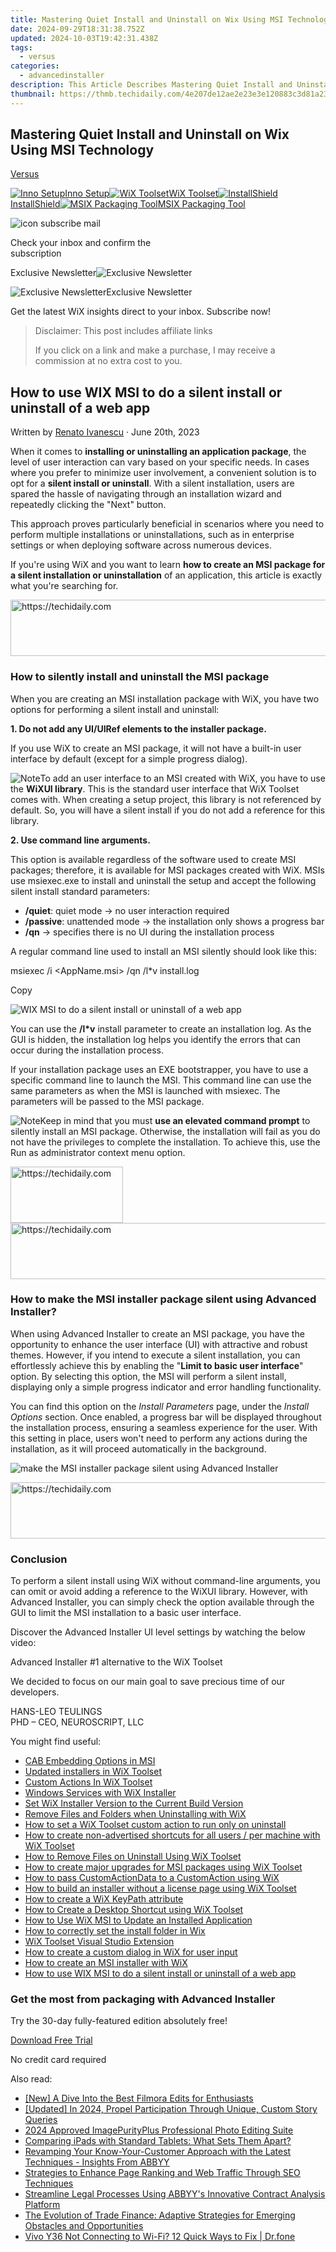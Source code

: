 ```yaml
---
title: Mastering Quiet Install and Uninstall on Wix Using MSI Technology
date: 2024-09-29T18:31:38.752Z
updated: 2024-10-03T19:42:31.438Z
tags:
  - versus
categories:
  - advancedinstaller
description: This Article Describes Mastering Quiet Install and Uninstall on Wix Using MSI Technology
thumbnail: https://thmb.techidaily.com/4e207de12ae2e23e3e120883c3d81a23ae2c9e5768e29dea060181f5e75a70e5.jpg
---
```


## Mastering Quiet Install and Uninstall on Wix Using MSI Technology

[Versus](https://tools.techidaily.com/advancedinstaller/products/)

[![Inno Setup](https://cdn.advancedinstaller.com/svg/versus/iconInnoSetup.svg "Inno Setup")Inno Setup](https://www.advancedinstaller.com/versus/wix-toolset/../inno-setup.html)[![WiX Toolset](https://cdn.advancedinstaller.com/svg/versus/iconWiXToolset.svg "WiX Toolset")WiX Toolset](https://tools.techidaily.com/advancedinstaller/products/)[![InstallShield](https://cdn.advancedinstaller.com/svg/versus/iconInstallShield.svg "InstallShield")InstallShield](https://www.advancedinstaller.com/versus/wix-toolset/../installshield/adminstudio.html)[![MSIX Packaging Tool](https://cdn.advancedinstaller.com/svg/versus/iconMSIXPackagingTool.svg "MSIX Packaging Tool")MSIX Packaging Tool](https://www.advancedinstaller.com/versus/wix-toolset/../msix-packaging-tool-vs-advanced-installer.html)

![icon subscribe mail](https://www.advancedinstaller.com/svg/blog/spotSubscribeSidebar.svg "icon subscribe mail")

Check your inbox and confirm the  
 subscription

Exclusive Newsletter![Exclusive Newsletter](https://www.advancedinstaller.com/svg/versus/iconDemo.svg)

![Exclusive Newsletter](https://www.advancedinstaller.com/svg/versus/iconDemo.svg)Exclusive Newsletter

Get the latest WiX insights direct to your inbox. Subscribe now!

>  Disclaimer: This post includes affiliate links
>
>  If you click on a link and make a purchase, I may receive a commission at no extra cost to you.
>

## How to use WIX MSI to do a silent install or uninstall of a web app

Written by [Renato Ivanescu](https://tools.techidaily.com/advancedinstaller/products/) · June 20th, 2023

When it comes to **installing or uninstalling an application package**, the level of user interaction can vary based on your specific needs. In cases where you prefer to minimize user involvement, a convenient solution is to opt for a **silent install or uninstall**. With a silent installation, users are spared the hassle of navigating through an installation wizard and repeatedly clicking the "Next" button.

This approach proves particularly beneficial in scenarios where you need to perform multiple installations or uninstallations, such as in enterprise settings or when deploying software across numerous devices.

If you're using WiX and you want to learn **how to create an MSI package for a silent installation or uninstallation** of an application, this article is exactly what you're searching for.

<!-- affiliate ads begin -->
<a href="https://appsumo.8odi.net/c/5597632/2049388/7443" target="_top" id="2049388">
  <img src="//a.impactradius-go.com/display-ad/7443-2049388" border="0" alt="https://techidaily.com" width="728" height="90"/>
</a>
<img height="0" width="0" src="https://appsumo.8odi.net/i/5597632/2049388/7443" style="position:absolute;visibility:hidden;" border="0" />
<!-- affiliate ads end -->

### How to silently install and uninstall the MSI package

When you are creating an MSI installation package with WiX, you have two options for performing a silent install and uninstall:

**1\. Do not add any UI/UIRef elements to the installer package.** 

If you use WiX to create an MSI package, it will not have a built-in user interface by default (except for a simple progress dialog). 

![Note](https://cdn.advancedinstaller.com/svg/common/IconMessageNote.svg)To add an user interface to an MSI created with WiX, you have to use the **WiXUI library**. This is the standard user interface that WiX Toolset comes with. When creating a setup project, this library is not referenced by default. So, you will have a silent install if you do not add a reference for this library.  

**2\. Use command line arguments.** 

This option is available regardless of the software used to create MSI packages; therefore, it is available for MSI packages created with WiX. MSIs use msiexec.exe to install and uninstall the setup and accept the following silent install standard parameters: 

* **/quiet**: quiet mode → no user interaction required
* **/passive**: unattended mode → the installation only shows a progress bar
* **/qn** → specifies there is no UI during the installation process

A regular command line used to install an MSI silently should look like this:

msiexec /i <AppName.msi> /qn /l*v install.log

Copy

![WIX MSI to do a silent install or uninstall of a web app](https://cdn.advancedinstaller.com/img/msi-package-silent-install-uninstall-wix/wix-msi-to-do-a-silent-install-or-uninstall-of-a-web-app.png "WIX MSI to do a silent install or uninstall of a web app")  

You can use the **/l\*v** install parameter to create an installation log. As the GUI is hidden, the installation log helps you identify the errors that can occur during the installation process.

If your installation package uses an EXE bootstrapper, you have to use a specific command line to launch the MSI. This command line can use the same parameters as when the MSI is launched with msiexec. The parameters will be passed to the MSI package.

![Note](https://cdn.advancedinstaller.com/svg/common/IconMessageNote.svg)Keep in mind that you must **use an elevated command prompt** to silently install an MSI package. Otherwise, the installation will fail as you do not have the privileges to complete the installation. To achieve this, use the Run as administrator context menu option.

<!-- affiliate ads begin -->
<a href="https://aligracehair.sjv.io/c/5597632/2135397/19272" target="_top" id="2135397">
  <img src="//a.impactradius-go.com/display-ad/19272-2135397" border="0" alt="https://techidaily.com" width="180" height="90"/>
</a>
<img height="0" width="0" src="https://aligracehair.sjv.io/i/5597632/2135397/19272" style="position:absolute;visibility:hidden;" border="0" />
<!-- affiliate ads end -->

<!-- affiliate ads begin -->
<a href="https://ephamedtechinc.pxf.io/c/5597632/2137220/26400" target="_top" id="2137220">
  <img src="//a.impactradius-go.com/display-ad/26400-2137220" border="0" alt="https://techidaily.com" width="728" height="90"/>
</a>
<img height="0" width="0" src="https://ephamedtechinc.pxf.io/i/5597632/2137220/26400" style="position:absolute;visibility:hidden;" border="0" />
<!-- affiliate ads end -->

### How to make the MSI installer package silent using Advanced Installer?

When using Advanced Installer to create an MSI package, you have the opportunity to enhance the user interface (UI) with attractive and robust themes. However, if you intend to execute a silent installation, you can effortlessly achieve this by enabling the "**Limit to basic user interface**" option. By selecting this option, the MSI will perform a silent install, displaying only a simple progress indicator and error handling functionality.

You can find this option on the _Install Parameters_ page, under the _Install Options_ section. Once enabled, a progress bar will be displayed throughout the installation process, ensuring a seamless experience for the user. With this setting in place, users won't need to perform any actions during the installation, as it will proceed automatically in the background.

![make the MSI installer package silent using Advanced Installer](https://cdn.advancedinstaller.com/img/msi-package-silent-install-uninstall-wix/make-the-msi-installer-package-silent-using-advanced-installer.png "make the MSI installer package silent using Advanced Installer")  

<!-- affiliate ads begin -->
<a href="https://unicoeye.pxf.io/c/5597632/2134244/18498" target="_top" id="2134244">
  <img src="//a.impactradius-go.com/display-ad/18498-2134244" border="0" alt="https://techidaily.com" width="728" height="90"/>
</a>
<img height="0" width="0" src="https://unicoeye.pxf.io/i/5597632/2134244/18498" style="position:absolute;visibility:hidden;" border="0" />
<!-- affiliate ads end -->

### Conclusion

To perform a silent install using WiX without command-line arguments, you can omit or avoid adding a reference to the WiXUI library. However, with Advanced Installer, you can simply check the option available through the GUI to limit the MSI installation to a basic user interface. 

Discover the Advanced Installer UI level settings by watching the below video:

Advanced Installer #1 alternative to the WiX Toolset

We decided to focus on our main goal to save precious time of our developers.

HANS-LEO TEULINGS   
 PHD – CEO, NEUROSCRIPT, LLC

You might find useful:

* [CAB Embedding Options in MSI](https://tools.techidaily.com/advancedinstaller/products/)
* [Updated installers in WiX Toolset](https://tools.techidaily.com/advancedinstaller/products/)
* [Custom Actions In WiX Toolset](https://tools.techidaily.com/advancedinstaller/products/)
* [Windows Services with WiX Installer](https://tools.techidaily.com/advancedinstaller/products/)
* [Set WiX Installer Version to the Current Build Version](https://tools.techidaily.com/advancedinstaller/products/)
* [Remove Files and Folders when Uninstalling with WiX](https://tools.techidaily.com/advancedinstaller/products/)
* [How to set a WiX Toolset custom action to run only on uninstall](https://tools.techidaily.com/advancedinstaller/products/)
* [How to create non-advertised shortcuts for all users / per machine with WiX Toolset](https://tools.techidaily.com/advancedinstaller/products/)
* [How to Remove Files on Uninstall Using WiX Toolset](https://tools.techidaily.com/advancedinstaller/products/)
* [How to create major upgrades for MSI packages using WiX Toolset](https://tools.techidaily.com/advancedinstaller/products/)
* [How to pass CustomActionData to a CustomAction using WiX](https://tools.techidaily.com/advancedinstaller/products/)
* [How to build an installer without a license page using WiX Toolset](https://tools.techidaily.com/advancedinstaller/products/)
* [How to create a WiX KeyPath attribute](https://tools.techidaily.com/advancedinstaller/products/)
* [How to Create a Desktop Shortcut using WiX Toolset](https://tools.techidaily.com/advancedinstaller/products/)
* [How to Use WiX MSI to Update an Installed Application](https://tools.techidaily.com/advancedinstaller/products/)
* [How to correctly set the install folder in Wix](https://tools.techidaily.com/advancedinstaller/products/)
* [WiX Toolset Visual Studio Extension](https://tools.techidaily.com/advancedinstaller/products/)
* [How to create a custom dialog in WiX for user input](https://tools.techidaily.com/advancedinstaller/products/)
* [How to create an MSI installer with WiX](https://tools.techidaily.com/advancedinstaller/products/)
* [How to use WIX MSI to do a silent install or uninstall of a web app](https://tools.techidaily.com/advancedinstaller/products/)

### Get the most from packaging with Advanced Installer

Try the 30-day fully-featured edition absolutely free!

[Download Free Trial](https://tools.techidaily.com/advancedinstaller/products/)

No credit card required

<ins class="adsbygoogle"
     style="display:block"
     data-ad-format="autorelaxed"
     data-ad-client="ca-pub-7571918770474297"
     data-ad-slot="1223367746"></ins>

<ins class="adsbygoogle"
     style="display:block"
     data-ad-client="ca-pub-7571918770474297"
     data-ad-slot="8358498916"
     data-ad-format="auto"
     data-full-width-responsive="true"></ins>

<span class="atpl-alsoreadstyle">Also read:</span>
<div><ul>
<li><a href="https://extra-tips.techidaily.com/new-a-dive-into-the-best-filmora-edits-for-enthusiasts/"><u>[New] A Dive Into the Best Filmora Edits for Enthusiasts</u></a></li>
<li><a href="https://instagram-video-recordings.techidaily.com/updated-in-2024-propel-participation-through-unique-custom-story-queries/"><u>[Updated] In 2024, Propel Participation Through Unique, Custom Story Queries</u></a></li>
<li><a href="https://fox-access.techidaily.com/2024-approved-imagepurityplus-professional-photo-editing-suite/"><u>2024 Approved ImagePurityPlus Professional Photo Editing Suite</u></a></li>
<li><a href="https://technical-tips.techidaily.com/comparing-ipads-with-standard-tablets-what-sets-them-apart/"><u>Comparing iPads with Standard Tablets: What Sets Them Apart?</u></a></li>
<li><a href="https://some-tips.techidaily.com/revamping-your-know-your-customer-approach-with-the-latest-techniques-insights-from-abbyy/"><u>Revamping Your Know-Your-Customer Approach with the Latest Techniques - Insights From ABBYY</u></a></li>
<li><a href="https://some-tips.techidaily.com/strategies-to-enhance-page-ranking-and-web-traffic-through-seo-techniques/"><u>Strategies to Enhance Page Ranking and Web Traffic Through SEO Techniques</u></a></li>
<li><a href="https://some-tips.techidaily.com/streamline-legal-processes-using-abbyys-innovative-contract-analysis-platform/"><u>Streamline Legal Processes Using ABBYY's Innovative Contract Analysis Platform</u></a></li>
<li><a href="https://some-tips.techidaily.com/the-evolution-of-trade-finance-adaptive-strategies-for-emerging-obstacles-and-opportunities/"><u>The Evolution of Trade Finance: Adaptive Strategies for Emerging Obstacles and Opportunities</u></a></li>
<li><a href="https://howto.techidaily.com/vivo-y36-not-connecting-to-wi-fi-12-quick-ways-to-fix-drfone-by-drfone-fix-android-problems-fix-android-problems/"><u>Vivo Y36 Not Connecting to Wi-Fi? 12 Quick Ways to Fix | Dr.fone</u></a></li>
</ul></div>

